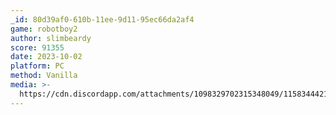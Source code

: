 ```yaml
---
_id: 80d39af0-610b-11ee-9d11-95ec66da2af4
game: robotboy2
author: slimbeardy
score: 91355
date: 2023-10-02
platform: PC
method: Vanilla
media: >-
  https://cdn.discordapp.com/attachments/1098329702315348049/1158344421033660446/Screenshot_2023-10-02_110456.png?ex=651be7ce&is=651a964e&hm=72dc0025da43c59d8b6f4f83e39847fdeadcb7d96f21a807000c9df0cb0c1a57&
---
```


